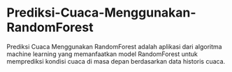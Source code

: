 # Prediksi-Cuaca-Menggunakan-RandomForest
Prediksi Cuaca Menggunakan RandomForest adalah aplikasi dari algoritma machine learning yang memanfaatkan model RandomForest untuk memprediksi kondisi cuaca di masa depan berdasarkan data historis cuaca.
